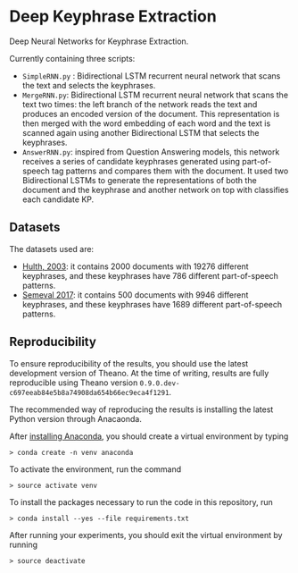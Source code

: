 # Deep Keyphrase Extraction

Deep Neural Networks for Keyphrase Extraction.

Currently containing three scripts:
* `SimpleRNN.py` : Bidirectional LSTM recurrent neural network that scans the text and selects the keyphrases.
* `MergeRNN.py`: Bidirectional LSTM recurrent neural network that scans the text two times: the left branch of the network 
reads the text and produces an encoded version of the document. This representation is then merged with the word embedding
 of each word and the text is scanned again using another Bidirectional LSTM that selects the keyphrases.
* `AnswerRNN.py`: inspired from Question Answering models, this network receives a series of candidate keyphrases
generated using part-of-speech tag patterns and compares them with the document. It used two Bidirectional LSTMs to generate the representations
of both the document and the keyphrase and another network on top with classifies each candidate KP.

## Datasets

The datasets used are:

* [Hulth, 2003](http://www.aclweb.org/anthology/W03-1028): it contains 2000 documents with 19276 different keyphrases, and these keyphrases have 786 different 
part-of-speech patterns.
* [Semeval 2017](http://aclweb.org/anthology/S17-2091):  it contains 500 documents with 9946 different keyphrases, and these keyphrases have 1689 different 
part-of-speech patterns.


## Reproducibility

To ensure reproducibility of the results, you should use the latest development version of Theano.
At the time of writing, results are fully reproducible using Theano version `0.9.0.dev-c697eeab84e5b8a74908da654b66ec9eca4f1291`.

The recommended way of reproducing the results is installing the latest Python version through Anacaonda.

After [installing Anaconda](https://conda.io/miniconda.html), you should create a virtual environment by typing

```
> conda create -n venv anaconda
```

To activate the environment, run the command
```
> source activate venv
```
To install the packages necessary to run the code in this repository, run 
```
> conda install --yes --file requirements.txt
```
After running your experiments, you should exit the virtual environment by running
```
> source deactivate
```